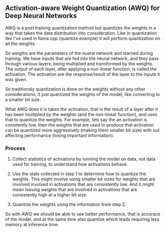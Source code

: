 ## Activation-aware Weight Quantization (AWQ) for Deep Neural Networks
AWQ is a post training quantization method but quantizes the weights in a way
that takes the data distribution into consideration. Like in quantization like
I've used in llama.cpp (quantize example) it will perform quantization on all
the weights.

So weigths are the parameters of the nueral network and learned during training.
We have inputs that are fed into the neural network, and they pass through
various layers, being multiplied and transformed by the weights. The output of
each layer, after applying a non-linear function, is called the activation.
The activation are the response/result of the layer to the inputs it was given.

So traditionaly quantization is done on the weights without any other
considerations, it just quantized the weights of the model, like converting to
a smaller bit size.

What AWQ does it is takes the activation, that is the result of a layer after it
has been multiplied by the weights (and the non-linear function), and uses that
to quantize the weights. For example, lets say the an activation is consitently
low, then the weights that are used to produce that activation can be quantized
more aggressively (making them smaller bit size) with out affecting performance
(losing important information).

### Process
1. Collect statistics of activations by running the model on data, not data used
for training, to understand how activations behave.

2. Use the stats collected in step 1 to determine how to quantize the weights.
This might involve using smaller bit sizes for weights that are involved involved
in activations that are consistently low. And it might mean leaving weights that
are involved in activations that are consistently high at a higher bit size.

3. Quantize the weights using the information from step 2.

So with AWQ we should be able to see better performance, that is accurace of
the model, and at the same time also quantize which leads requiring less memory
at inference time.
